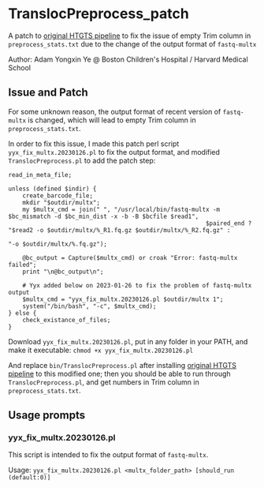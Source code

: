 # TranslocPreprocess_patch

A patch to [original HTGTS pipeline](https://robinmeyers.github.io/transloc_pipeline/) to fix the issue of empty Trim column in `preprocess_stats.txt` due to the change of the output format of `fastq-multx`

Author: Adam Yongxin Ye @ Boston Children's Hospital / Harvard Medical School


## Issue and Patch

For some unknown reason, the output format of recent version of `fastq-multx` is changed, which will lead to empty Trim column in `preprocess_stats.txt`.

In order to fix this issue, I made this patch perl script `yyx_fix_multx.20230126.pl` to fix the output format, and modified `TranslocPreprocess.pl` to add the patch step:
```
read_in_meta_file;

unless (defined $indir) {
	create_barcode_file;
	mkdir "$outdir/multx";
	my $multx_cmd = join(" ", "/usr/local/bin/fastq-multx -m $bc_mismatch -d $bc_min_dist -x -b -B $bcfile $read1",
														$paired_end ? "$read2 -o $outdir/multx/%_R1.fq.gz $outdir/multx/%_R2.fq.gz" :
																					"-o $outdir/multx/%.fq.gz");

	@bc_output = Capture($multx_cmd) or croak "Error: fastq-multx failed";
	print "\n@bc_output\n";

	# Yyx added below on 2023-01-26 to fix the problem of fastq-multx output
	$multx_cmd = "yyx_fix_multx.20230126.pl $outdir/multx 1";
	system("/bin/bash", "-c", $multx_cmd);
} else {
	check_existance_of_files;
}
```

Download `yyx_fix_multx.20230126.pl`, put in any folder in your PATH, and make it executable:
```chmod +x yyx_fix_multx.20230126.pl```

And replace `bin/TranslocPreprocess.pl` after installing [original HTGTS pipeline](https://robinmeyers.github.io/transloc_pipeline/) to this modified one; then you should be able to run through `TranslocPreprocess.pl`, and get numbers in Trim column in `preprocess_stats.txt`.



## Usage prompts

### yyx\_fix\_multx.20230126.pl

This script is intended to fix the output format of `fastq-multx`.

Usage: ```yyx_fix_multx.20230126.pl <multx_folder_path> [should_run (default:0)]```


